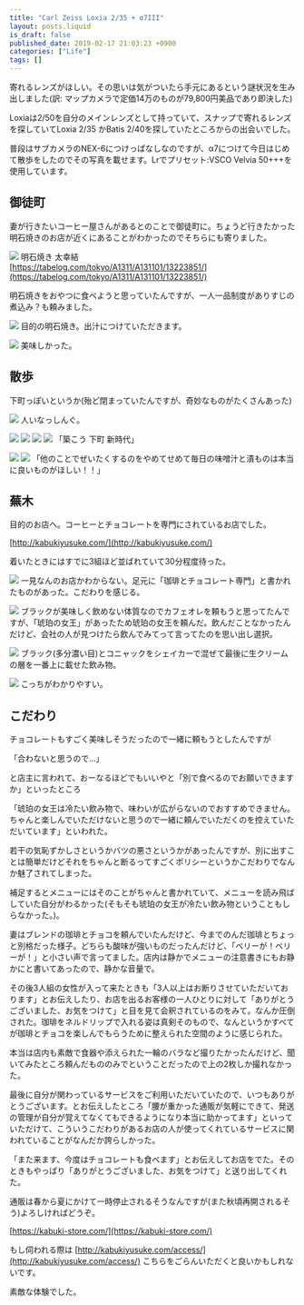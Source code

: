 ```yaml
---
title: "Carl Zeiss Loxia 2/35 + α7III"
layout: posts.liquid
is_draft: false
published_date: 2019-02-17 21:03:23 +0900
categories: ["Life"]
tags: []
---
```


寄れるレンズがほしい。その思いは気がついたら手元にあるという謎状況を生み出しました(訳: マップカメラで定価14万のものが79,800円美品であり即決した)

Loxiaは2/50を自分のメインレンズとして持っていて、スナップで寄れるレンズを探していてLoxia 2/35 かBatis 2/40を探していたところからの出会いでした。

普段はサブカメラのNEX-6につけっぱなしなのですが、α7につけて今日はじめて散歩をしたのでその写真を載せます。Lrでプリセット:VSCO Velvia 50+++を使用しています。

## 御徒町
妻が行きたいコーヒー屋さんがあるとのことで御徒町に。ちょうど行きたかった明石焼きのお店が近くにあることがわかったのでそちらにも寄りました。

![](/public/images/2019/02/DSC04694-683x1024.jpg)
明石焼き 太幸結  
[https://tabelog.com/tokyo/A1311/A131101/13223851/](https://tabelog.com/tokyo/A1311/A131101/13223851/)

明石焼きをおやつに食べようと思っていたんですが、一人一品制度がありすじの煮込み？も頼みました。

![](/public/images/2019/02/DSC04697-1024x683.jpg)
目的の明石焼き。出汁につけていただきます。

![](/public/images/2019/02/DSC04702-1024x683.jpg)
美味しかった。

## 散歩
下町っぽいというか(殆ど閉まっていたんですが、奇妙なものがたくさんあった)

![](/public/images/2019/02/DSC04703-683x1024.jpg)
人いなっしんぐ。

![](/public/images/2019/02/DSC04705-1024x683.jpg)
![](/public/images/2019/02/DSC04706-1024x683.jpg)
![](/public/images/2019/02/DSC04707-1024x683.jpg)
![](/public/images/2019/02/DSC04708-1024x683.jpg)
「築こう 下町 新時代」

![](/public/images/2019/02/DSC04720-1024x683.jpg)
![](/public/images/2019/02/DSC04719-1024x683.jpg)
「他のことでぜいたくするのをやめてせめて毎日の味噌汁と漬ものは本当に良いものがほしい！！」

## 蕪木
目的のお店へ。コーヒーとチョコレートを専門にされているお店でした。

[http://kabukiyusuke.com/](http://kabukiyusuke.com/)

着いたときにはすでに3組ほど並ばれていて30分程度待った。

![](/public/images/2019/02/DSC04710-1024x683.jpg)
一見なんのお店かわからない。足元に「珈琲とチョコレート専門」と書かれたものがあった。こだわりを感じる。

![](/public/images/2019/02/DSC04709-1024x683.jpg)
ブラックが美味しく飲めない体質なのでカフェオレを頼もうと思ってたんですが、「琥珀の女王」があったため琥珀の女王を頼んだ。飲んだことなかったんだけど、会社の人が見つけたら飲んでみてって言ってたのを思い出し選択。

![](/public/images/2019/02/DSC04716-683x1024.jpg)
ブラック(多分濃い目)とコニャックをシェイカーで混ぜて最後に生クリームの層を一番上に載せた飲み物。

![](/public/images/2019/02/DSC04717-683x1024.jpg)
こっちがわかりやすい。

## こだわり
チョコレートもすごく美味しそうだったので一緒に頼もうとしたんですが

「合わないと思うので...」

と店主に言われて、おーなるほどでもいいやと「別で食べるのでお願いできますか」といったところ

「琥珀の女王は冷たい飲み物で、味わいが広がらないのでおすすめできません。ちゃんと楽しんでいただけないと思うので一緒に頼んでいただくのを控えていただいています」といわれた。

若干の気恥ずかしさというかバツの悪さというかがあったんですが、別に出すことは簡単だけどそれをちゃんと断るってすごくポリシーというかこだわりでなんか魅了されてしまった。

補足するとメニューにはそのことがちゃんと書かれていて、メニューを読み飛ばしていた自分がわるかった(そもそも琥珀の女王が冷たい飲み物ということもしらなかった。)。

妻はブレンドの珈琲とチョコを頼んでいたんだけど、今までのんだ珈琲とちょっと別格だった様子。どちらも酸味が強いものだったんだけど、「ベリーが！ベリーが！」と小さい声で言ってました。店内は静かでメニューの注意書きにもお静かにと書いてあったので、静かな音量で。

その後3人組の女性が入って来たときも「3人以上はお断りさせていただいております」とお伝えしたり、お店を出るお客様の一人ひとりに対して「ありがとうございました、お気をつけて」と目を見て会釈されているのをみて。なんか圧倒された。珈琲をネルドリップで入れる姿は真剣そのもので、なんというかすべてが珈琲とチョコを楽しんでもらうために整えられた空間のように感じられた。

本当は店内も素敵で食器や添えられた一輪のバラなど撮りたかったんだけど、聞いてみたところ頼んだもののみでということだったので上の2枚しか撮れなかった。

最後に自分が関わっているサービスをご利用いただいていたので、いつもありがとうございます。とお伝えしたところ「腰が重かった通販が気軽にできて、発送の管理が自分が覚えてなくてもできるようになり本当に助かってます」といっていただけて、こういうこだわりがあるお店の人が使ってくれているサービスに関われていることがなんだか誇らしかった。

「また来ます、今度はチョコレートも食べます」とお伝えしてお店をでた。そのときもやっぱり「ありがとうございました、お気をつけて」と送り出してくれた。

通販は春から夏にかけて一時停止されるそうなんですが(また秋頃再開されるそう)よろしければどうぞ。

[https://kabuki-store.com/](https://kabuki-store.com/)

もし伺われる際は [http://kabukiyusuke.com/access/](http://kabukiyusuke.com/access/) こちらをごらんいただくと良いかもしれないです。

素敵な体験でした。


